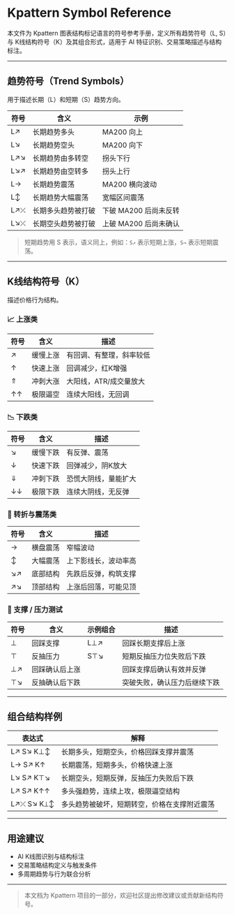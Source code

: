 # Kpattern Symbol Reference

本文件为 Kpattern 图表结构标记语言的符号参考手册，定义所有趋势符号（L, S）与 K线结构符号（K）及其组合形式，适用于 AI 特征识别、交易策略描述与结构标注。

---

## 趋势符号（Trend Symbols）

用于描述长期（L）和短期（S）趋势方向。

| 符号    | 含义                 | 示例                             |
|---------|----------------------|----------------------------------|
| L↗     | 长期趋势多头         | MA200 向上                       |
| L↘     | 长期趋势空头         | MA200 向下                       |
| L↗↘    | 长期趋势由多转空     | 拐头下行                         |
| L↘↗    | 长期趋势由空转多     | 拐头上行                         |
| L→     | 长期趋势震荡         | MA200 横向波动                   |
| L↕     | 长期趋势大幅震荡     | 宽幅区间震荡                     |
| L↗⤫    | 长期多头趋势被打破   | 下破 MA200 后尚未反转           |
| L↘⤫    | 长期空头趋势被打破   | 上破 MA200 后尚未确认           |

> 短期趋势用 S 表示，语义同上，例如：`S↗` 表示短期上涨，`S→` 表示短期震荡。

---

## K线结构符号（K）

描述价格行为结构。

### 📈 上涨类

| 符号   | 含义       | 描述                       |
|--------|------------|----------------------------|
| ↗      | 缓慢上涨   | 有回调、有整理，斜率较低  |
| ↑      | 快速上涨   | 回调减少，红K增强          |
| ⇑      | 冲刺大涨   | 大阳线，ATR/成交量放大     |
| ↑↑     | 极限逼空   | 连续大阳线，无回调          |

### 📉 下跌类

| 符号   | 含义       | 描述                       |
|--------|------------|----------------------------|
| ↘      | 缓慢下跌   | 有反弹、震荡               |
| ↓      | 快速下跌   | 回弹减少，阴K放大           |
| ⇓      | 冲刺下跌   | 恐慌大阴线，量能扩大       |
| ↓↓     | 极限下跌   | 连续大阴线，无反弹          |

### 🔁 转折与震荡类

| 符号   | 含义           | 描述                             |
|--------|----------------|----------------------------------|
| →      | 横盘震荡       | 窄幅波动                         |
| ↕      | 大幅震荡       | 上下影线长，波动率高             |
| ↘↗     | 底部结构       | 先跌后反弹，构筑支撑             |
| ↗↘     | 顶部结构       | 上涨后回落，可能见顶             |

### 🧲 支撑 / 压力测试

| 符号       | 含义             | 示例组合  | 描述                                   |
|------------|------------------|-----------|----------------------------------------|
| ⊥          | 回踩支撑         | L⊥↗      | 回踩长期支撑后上涨                     |
| ⊤          | 反抽压力         | S⊤↘      | 短期反抽压力位失败后下跌               |
| ⊥↗         | 回踩确认后上涨   |           | 回踩支撑后确认有效并反弹               |
| ⊤↘         | 反抽确认后下跌   |           | 突破失败，确认压力后继续下跌           |

---

## 组合结构样例

| 表达式             | 解释                                             |
|--------------------|--------------------------------------------------|
| L↗ S↘ K⊥↕          | 长期多头，短期空头，价格回踩支撑并震荡           |
| L→ S↗ K↑           | 长期震荡，短期多头，价格快速上涨                 |
| L↘ S↗ K⊤↘          | 长期空头，短期反弹，反抽压力失败后下跌           |
| L↗ S↗ K↑↑          | 多头强趋势，连续上攻，极限逼空结构               |
| L↗⤫ S↘ K⊥↕        | 多头趋势被破坏，短期转空，价格在支撑附近震荡     |

---

## 用途建议

- AI K线图识别与结构标注
- 交易策略结构定义与触发条件
- 多周期趋势与行为联合分析

---

> 本文档为 Kpattern 项目的一部分，欢迎社区提出修改建议或贡献新结构符号。

